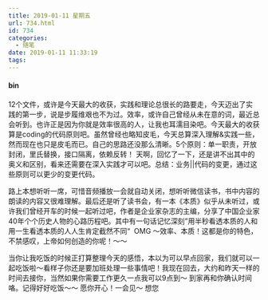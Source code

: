 ```yaml
---
title: 2019-01-11 星期五
url: 734.html
id: 734
categories:
  - 随笔
date: 2019-01-11 11:33:19
tags:
---
```


#### bin

12个文件，或许是今天最大的收获，实践和理论总很长的路要走，今天迈出了实践的第一步，说是步履维艰也不为过。效率，或许自己曾经从未在意的词，最近总会听到。也许正是因为你就是效率很高的人，让我也耳濡目染吧。今天最大的收获算是coding的代码原则吧。虽然曾经也略知皮毛，今天总算深入理解&实践一些，然而现在也只是皮毛而已。自己的思路还没那么清晰。5个原则：单一职责，开放封闭，里氏替换，接口隔离，依赖反转！ 天啊，回忆了一下，还是讲不出其中的奥义和区别，看来还需要在深入实践才可以吧。总结：业务||代码的变更，通过这些原则可以更少的变更代码。

路上本想听听一席，可惜音频播放一会就自动关闭，想听听微信读书，书中内容的朗读的内容又很难理解。最后还是听了读书会，有一本《本质》似乎从未听过，或许我们曾经开车的时候一起听过吧，作者是企业家杂志的主编，分享了中国企业家40年个个历史人物的心路历程吧。其中有一句话记忆深刻”用半秒看透本质的人和用一生看透本质的人人生肯定截然不同“  OMG ～效率、本质！这都是你的特色，不禁感叹，上帝如何创造的你呢！～～

当你让我吃饭的时候正打算整理今天的感悟，本以为可以早点回家，我们就可以一起吃饭啦～看样子你还是要加班处理一些事情吧！我现在回去，大约和昨天一样的时间去接你，当然如果你需要工作更久一点我可以9点到～ 到家再和你确认时间咯。记得好好吃饭～～ 愿你开心！一会见～ 想您
